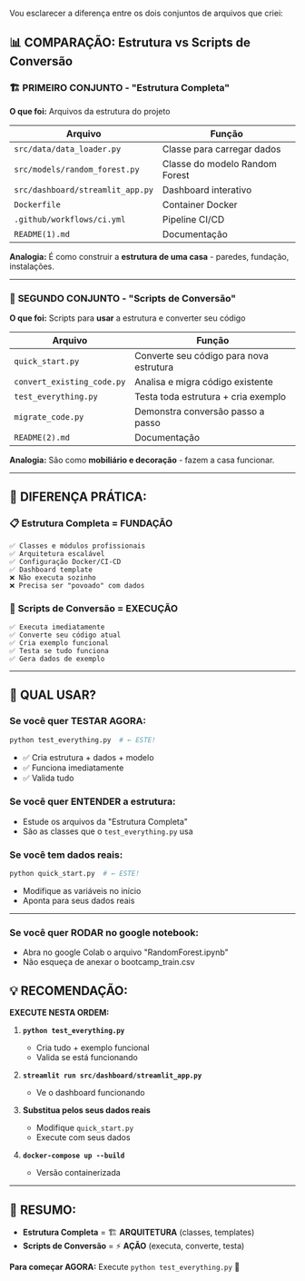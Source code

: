 Vou esclarecer a diferença entre os dois conjuntos de arquivos que criei:

## 📊 **COMPARAÇÃO: Estrutura vs Scripts de Conversão**

### 🏗️ **PRIMEIRO CONJUNTO - "Estrutura Completa"**
**O que foi:** Arquivos da estrutura do projeto

| Arquivo | Função |
|---------|--------|
| `src/data/data_loader.py` | Classe para carregar dados |
| `src/models/random_forest.py` | Classe do modelo Random Forest |
| `src/dashboard/streamlit_app.py` | Dashboard interativo |
| `Dockerfile` | Container Docker |
| `.github/workflows/ci.yml` | Pipeline CI/CD |
| `README(1).md` | Documentação |

**Analogia:** É como construir a **estrutura de uma casa** - paredes, fundação, instalações.

---

### 🔄 **SEGUNDO CONJUNTO - "Scripts de Conversão"**
**O que foi:** Scripts para **usar** a estrutura e converter seu código

| Arquivo | Função |
|---------|--------|
| `quick_start.py` | Converte seu código para nova estrutura |
| `convert_existing_code.py` | Analisa e migra código existente |
| `test_everything.py` | Testa toda estrutura + cria exemplo |
| `migrate_code.py` | Demonstra conversão passo a passo |
| `README(2).md` | Documentação |

**Analogia:** São como **mobiliário e decoração** - fazem a casa funcionar.

---

## 🎯 **DIFERENÇA PRÁTICA:**

### 📋 **Estrutura Completa = FUNDAÇÃO**
```
✅ Classes e módulos profissionais
✅ Arquitetura escalável  
✅ Configuração Docker/CI-CD
✅ Dashboard template
❌ Não executa sozinho
❌ Precisa ser "povoado" com dados
```

### 🚀 **Scripts de Conversão = EXECUÇÃO**
```
✅ Executa imediatamente
✅ Converte seu código atual
✅ Cria exemplo funcional
✅ Testa se tudo funciona
✅ Gera dados de exemplo
```

---

## 🤔 **QUAL USAR?**

### **Se você quer TESTAR AGORA:**
```bash
python test_everything.py  # ← ESTE!
```
- ✅ Cria estrutura + dados + modelo
- ✅ Funciona imediatamente
- ✅ Valida tudo

### **Se você quer ENTENDER a estrutura:**
- Estude os arquivos da "Estrutura Completa"
- São as classes que o `test_everything.py` usa

### **Se você tem dados reais:**
```bash
python quick_start.py  # ← ESTE!
```
- Modifique as variáveis no início
- Aponta para seus dados reais

---
### **Se você quer RODAR no google notebook:**
- Abra no google Colab o arquivo "RandomForest.ipynb"
- Não esqueça de anexar o bootcamp_train.csv


## 💡 **RECOMENDAÇÃO:**

**EXECUTE NESTA ORDEM:**

1. **`python test_everything.py`** 
   - Cria tudo + exemplo funcional
   - Valida se está funcionando

2. **`streamlit run src/dashboard/streamlit_app.py`**
   - Ve o dashboard funcionando

3. **Substitua pelos seus dados reais**
   - Modifique `quick_start.py`
   - Execute com seus dados

4. **`docker-compose up --build`**
   - Versão containerizada

---

## 🎯 **RESUMO:**

- **Estrutura Completa** = 🏗️ **ARQUITETURA** (classes, templates)
- **Scripts de Conversão** = ⚡ **AÇÃO** (executa, converte, testa)

**Para começar AGORA:** Execute `python test_everything.py` 🚀
